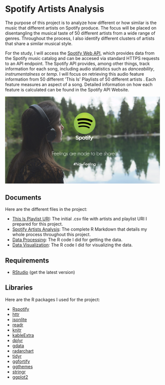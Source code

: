 # Spotify Artists Analysis

The purpose of this project is to analyze how different or how similar is the music that different artists on Spotify produce. The focus will be placed on disentangling the musical taste of 50 different artists from a wide range of genres. Throughout the process, I also identify different clusters of artists that share a similar musical style.

For the study, I will access the [Spotify Web API](https://beta.developer.spotify.com/web-api/), which provides data from the Spotify music catalog and can be accesed via standard HTTPS requests to an API endpoint. The Spotify API provides, among other things, track information for each song, including audio statistics such as *danceability*, *instrumentalness* or *temp*. I will focus on retrieving this audio feature information from 50 different 'This Is' Playlists of 50 different artists . Each feature measures an aspect of a song. Detailed information on how each feature is calculated can be found in the Spotify API Website.


![spotify-image](spotify-image.jpg)

## Documents

Here are the different files in the project:

* [This Is Playlist URI](https://github.com/Rishika-Drona/Spotify-Artists-Analysis/blob/main/playlist-URI.csv): The initial .csv file with artists and playlist URI I prepared for this project.
* [Spotify Artists Analysis](https://github.com/Rishika-Drona/Spotify-Artists-Analysis/blob/main/Spotify-Artists-Analysis.Rmd): The complete R Markdown that details my whole process throughout this project.
* [Data Processing](https://github.com/Rishika-Drona/Spotify-Artists-Analysis/blob/main/Data-Processing.R): The R code I did for getting the data.
* [Data Visualization](https://github.com/Rishika-Drona/Spotify-Artists-Analysis/blob/main/Data-Visualization.R): The R code I did for visualizing the data.

## Requirements

* [RStudio](https://www.rstudio.com/) (get the latest version)

## Libraries

Here are the R packages I used for the project:

* [Rspotify](https://github.com/tiagomendesdantas/Rspotify)
* [httr](https://cran.r-project.org/web/packages/httr/index.html)
* [jsonlite](https://cran.r-project.org/web/packages/jsonlite/index.html)
* [readr](https://cran.r-project.org/web/packages/readr/index.html)
* [knitr](https://cran.r-project.org/web/packages/knitr/index.html)
* [kableExtra](https://cran.r-project.org/web/packages/kableExtra/index.html)
* [dplyr](https://cran.r-project.org/web/packages/dplyr/index.html)
* [gdata](https://cran.r-project.org/web/packages/gdata/index.html)
* [radarchart](https://cran.r-project.org/web/packages/radarchart/index.html)
* [tidyr](https://cran.r-project.org/web/packages/tidyr/index.html)
* [ggfortify](https://cran.r-project.org/web/packages/ggfortify/index.html)
* [ggthemes](https://cran.r-project.org/web/packages/ggthemes/index.html)
* [stringr](https://cran.r-project.org/web/packages/stringr/index.html)
* [ggplot2](https://cran.r-project.org/web/packages/ggplot2/index.html)



